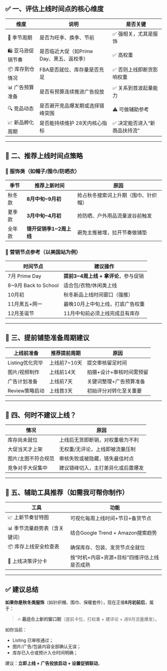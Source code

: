 ## ✅ 一、评估上线时间点的核心维度

| 维度          | 说明                        | 是否关键             |
| ----------- | ------------------------- | ---------------- |
| 📅 季节周期     | 是否为旺季、换季、节前               | ✅ 强相关，尤其是服饰      |
| 🛍️ 亚马逊促销节奏 | 是否临近大促（如Prime Day、黑五、返校季） | ✅ 高权重            |
| 📦 库存到仓情况   | FBA是否就位、库存量是否充足           | ✅ 否则上线即断货影响权重    |
| 📊 广告预算准备   | 是否有预算连续推进广告投放             | ✅ 关系到首波起量能力      |
| 🔍 竞品动态     | 是否避开竞品爆发期或选择错峰突围          | ⚠️ 可做辅助参考        |
| 📈 新品孵化周期   | 是否能持续维护 28天内核心指标          | ✅ 决定能否进入“新商品扶持流” |

---

## 🧭 二、推荐上线时间点策略

### 🎯 服饰类（如帽子/围巾/防晒衣）

| 季节  | 推荐上新时间           | 原因                 |
| --- | ---------------- | ------------------ |
| 秋冬款 | **8月中旬\~9月初**    | 抢占秋冬搜索词上升期（围巾、针织帽） |
| 夏季款 | **3月中旬\~4月初**    | 抢防晒、户外用品流量波谷前触发    |
| 全年款 | **错开促销季1\~2周上线** | 避免主推被埋，拉开节奏做铺垫     |

### 🎯 营销节点参考（以美国站为例）

| 时间节点                 | 建议操作                     |
| -------------------- | ------------------------ |
| 7月 Prime Day         | **提前3\~4周上线 + 拿评论**，参与促销 |
| 8\~9月 Back to School | 适合包/衣物/休闲类上线             |
| 10月初                 | 秋冬新品上线时间窗口（强推）           |
| 11月黑五+网一             | 最晚10月上中旬上线，打底广告权重        |
| 12月圣诞节               | 11月中旬前必须上线完成且有库存         |

---

## 🔁 三、提前铺垫准备周期建议

| 上线前准备       | 推荐提前周期    | 原因            |
| ----------- | --------- | ------------- |
| Listing优化完毕 | 上线前7\~10天 | 提交审核留足时间      |
| 图片/视频制作     | 上线前14天    | 拍摄+设计+审核时间需预留 |
| 广告计划准备      | 上线前7天     | 关键词整理+广告预算准备  |
| Review策略启动  | 上线首3天     | 初始评分对转化至关重要   |

---

## 🧠 四、何时不建议上线？

| 情况         | 原因                |
| ---------- | ----------------- |
| 库存尚未就位     | 上线后无货即断销，对权重极为不利  |
| 大促当天才上架    | 无权重/无评论，上线即被流量压制  |
| 图片/主图不符合规范 | 审核失败或被隐藏，错失最佳时点   |
| 竞争对手大促集中   | 建议错峰切入，主打差异化或后置爆发 |

---

## 🧾 五、辅助工具推荐（如需我可帮你制作）

| 工具               | 功能                          |
| ---------------- | --------------------------- |
| 📈 上新节奏甘特图       | 可视化每周上线时间+节日+备货节点           |
| 📊 季节流量趋势表（含关键词） | 结合Google Trend + Amazon搜索趋势 |
| 📦 库存上线安全检查表     | 确保库存、包装、发货节点全就位             |
| 🎯 上线决策评分卡       | 按“时机+内容+资源+目标”四维评估上线是否成熟    |

---

## ✅ 建议总结

**如果你是秋冬类服饰**（如针织帽、围巾、保暖套件），现在正值**8月初前后**，属于：

> 🔥 **最适合上新的窗口期**（提前卡位，打权重 + 建评论 + 进9月流量爆发）。

如你当前：

* Listing 已审核通过；
* 图片/广告/包装内容全部确认无误；
* 库存已入仓或预计入仓时间明确；

建议：**立即上线 + 广告投放启动 + 设置促销联动**。

